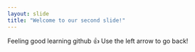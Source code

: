 ```yaml
---
layout: slide
title: "Welcome to our second slide!"
---
```

Feeling good learning github :+1:
Use the left arrow to go back!
